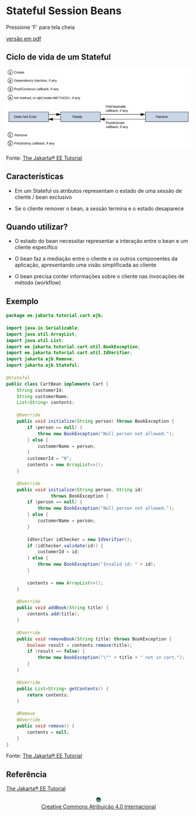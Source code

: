 <!-- .slide: data-background-image="https://wallpaperaccess.com/full/4107115.jpg" 
data-transition="convex"
-->
# Stateful Session Beans
<!-- .element: style="margin-bottom:300px; font-size: 60px; color:white;" -->

Pressione 'F' para tela cheia
<!-- .element: style="margin-bottom:10px; font-size: 15px; color:white;" -->

[versão em pdf](?print-pdf)
<!-- .element: style="margin-bottom 25px; font-size: 15px; color:white;" -->


<!-- .slide: data-background="#1D2F44" data-transition="convex" -->
## Ciclo de vida de um Stateful
<!-- .element: style="margin-bottom:50px; color:white; font-size: 45px;" -->

![imagem](img/stateful.svg) <!-- .element height="50%" width="50%" -->

Fonte: [The Jakarta® EE Tutorial](https://eclipse-ee4j.github.io/jakartaee-tutorial/#the-lifecycles-of-enterprise-beans)
<!-- .element: style="margin-bottom:10px; font-size: 10px; color:white" -->


<!-- .slide: data-background="#1D2F44" data-transition="convex" -->
## Características
<!-- .element: style="margin-bottom:50px; color:white; font-size: 45px;" -->

* Em um Stateful os atributos representam o estado de uma sessão de cliente / bean exclusivo
<!-- .element: style="margin-bottom:50px; color:white; font-size: 25px;" -->

* Se o cliente remover o bean, a sessão termina e o estado desaparece
<!-- .element: style="margin-bottom:50px; color:white; font-size: 25px;" -->


<!-- .slide: data-background="#1D2F44" data-transition="convex" -->
## Quando utilizar?
<!-- .element: style="margin-bottom:50px; color:white; font-size: 45px;" -->

* O estado do bean necessitar representar a interação entre o bean e um cliente específico
<!-- .element: style="margin-bottom:50px; color:white; font-size: 25px;" -->

* O bean faz a mediação entre o cliente e os outros componentes da aplicação, apresentando uma visão simplificada ao cliente
<!-- .element: style="margin-bottom:50px; color:white; font-size: 25px;" -->

* O bean precisa conter informações sobre o cliente nas invocações de método (workflow)
<!-- .element: style="margin-bottom:50px; color:white; font-size: 25px;" -->


<!-- .slide: data-background="#1D2F44" data-transition="convex" -->
## Exemplo
<!-- .element: style="margin-bottom:10px; font-size: 30px;" -->

```java
package ee.jakarta.tutorial.cart.ejb;

import java.io.Serializable;
import java.util.ArrayList;
import java.util.List;
import ee.jakarta.tutorial.cart.util.BookException;
import ee.jakarta.tutorial.cart.util.IdVerifier;
import jakarta.ejb.Remove;
import jakarta.ejb.Stateful;

@Stateful
public class CartBean implements Cart {
    String customerId;
    String customerName;
    List<String> contents;

    @Override
    public void initialize(String person) throws BookException {
        if (person == null) {
            throw new BookException("Null person not allowed.");
        } else {
            customerName = person;
        }
        customerId = "0";
        contents = new ArrayList<>();
    }

    @Override
    public void initialize(String person, String id)
                 throws BookException {
        if (person == null) {
            throw new BookException("Null person not allowed.");
        } else {
            customerName = person;
        }

        IdVerifier idChecker = new IdVerifier();
        if (idChecker.validate(id)) {
            customerId = id;
        } else {
            throw new BookException("Invalid id: " + id);
        }

        contents = new ArrayList<>();
    }

    @Override
    public void addBook(String title) {
        contents.add(title);
    }

    @Override
    public void removeBook(String title) throws BookException {
        boolean result = contents.remove(title);
        if (result == false) {
            throw new BookException("\"" + title + " not in cart.");
        }
    }

    @Override
    public List<String> getContents() {
        return contents;
    }

    @Remove
    @Override
    public void remove() {
        contents = null;
    }
}
```
<!-- .element: style="margin-bottom:20px; font-size: 14px; color:white" -->

Fonte: [The Jakarta® EE Tutorial](https://eclipse-ee4j.github.io/jakartaee-tutorial/#session-bean-class)
<!-- .element: style="margin-bottom:20px; font-size: 10px;" -->


<!-- .slide: data-background="#1D2F44" data-transition="convex" -->
## Referência

[The Jakarta® EE Tutorial](https://eclipse-ee4j.github.io/jakartaee-tutorial/)
<!-- .element: style="margin-bottom:50px; font-size: 20px;" -->

<center>
<a href="https://rpmhub.dev" target="blanck"><img src="../../../imgs/logo.png" alt="Rodrigo Prestes Machado" width="3%" height="3%" border=0 style="border:0; text-decoration:none; outline:none"></a><br/>
<a rel="license" href="http://creativecommons.org/licenses/by/4.0/">Creative Commons Atribuição 4.0 Internacional</a>
</center>
